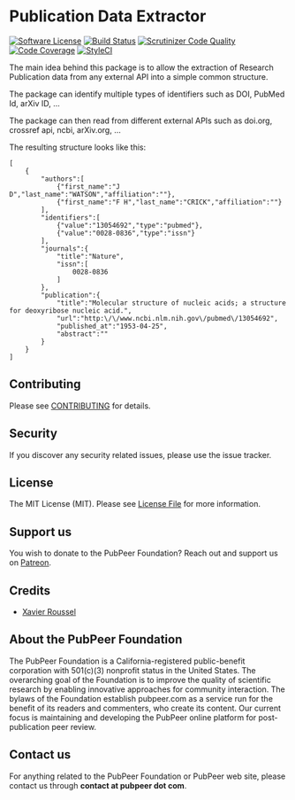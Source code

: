 # Publication Data Extractor
[![Software License](https://img.shields.io/badge/license-MIT-brightgreen.svg?style=flat-square)](LICENSE.md)
[![Build Status](https://travis-ci.org/PubPeerFoundation/PublicationDataExtractor.svg?branch=master)](https://travis-ci.org/PubPeerFoundation/PublicationDataExtractor)
[![Scrutinizer Code Quality](https://scrutinizer-ci.com/g/PubPeerFoundation/PublicationDataExtractor/badges/quality-score.png?b=master)](https://scrutinizer-ci.com/g/PubPeerFoundation/PublicationDataExtractor/?branch=master)
[![Code Coverage](https://scrutinizer-ci.com/g/PubPeerFoundation/PublicationDataExtractor/badges/coverage.png?b=master)](https://scrutinizer-ci.com/g/PubPeerFoundation/PublicationDataExtractor/?branch=master)
[![StyleCI](https://styleci.io/repos/117548394/shield?branch=master)](https://styleci.io/repos/117548394)

The main idea behind this package is to allow the extraction of Research Publication data from any external API into a simple common structure.

The package can identify multiple types of identifiers such as DOI, PubMed Id, arXiv ID, ...

The package can then read from different external APIs such as doi.org, crossref api, ncbi, arXiv.org, ...

The resulting structure looks like this:

```
[
    {
        "authors":[
            {"first_name":"J D","last_name":"WATSON","affiliation":""},
            {"first_name":"F H","last_name":"CRICK","affiliation":""}
        ],
        "identifiers":[
            {"value":"13054692","type":"pubmed"},
            {"value":"0028-0836","type":"issn"}
        ],
        "journals":{
            "title":"Nature",
            "issn":[
                0028-0836
            ]
        },
        "publication":{
            "title":"Molecular structure of nucleic acids; a structure for deoxyribose nucleic acid.",
            "url":"http:\/\/www.ncbi.nlm.nih.gov\/pubmed\/13054692",
            "published_at":"1953-04-25",
            "abstract":""
        }
    }
]
```

## Contributing

Please see [CONTRIBUTING](CONTRIBUTING.md) for details.

## Security

If you discover any security related issues, please use the issue tracker.

## License

The MIT License (MIT). Please see [License File](LICENSE.md) for more information.

## Support us

You wish to donate to the PubPeer Foundation? Reach out and support us on [Patreon](https://www.patreon.com/pubpeer).

## Credits

- [Xavier Roussel](https://github.com/XavRsl)

## About the PubPeer Foundation

The PubPeer Foundation is a California-registered public-benefit corporation with 501(c)(3) nonprofit status in the United States. The overarching goal of the Foundation is to improve the quality of scientific research by enabling innovative approaches for community interaction. The bylaws of the Foundation establish pubpeer.com as a service run for the benefit of its readers and commenters, who create its content. Our current focus is maintaining and developing the PubPeer online platform for post-publication peer review.

## Contact us
For anything related to the PubPeer Foundation or PubPeer web site, please contact us through **contact at pubpeer dot com**.